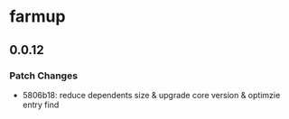 # farmup

## 0.0.12

### Patch Changes

- 5806b18: reduce dependents size & upgrade core version & optimzie entry find
